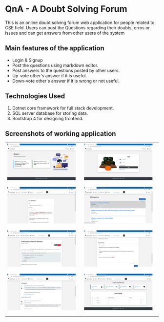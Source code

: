 # QnA - A Doubt Solving Forum
This is an online doubt solving forum web application for people related to CSE field. Users can post the Questions regarding their doubts, erros or issues and can get answers from other users of the system

## Main features of the application 
* Login & Signup
* Post the questions using markdown editor.
* Post answers to the questions posted by other users.
* Up-vote other's answer if it is useful.
* Down-vote other's answer if it is wrong or not useful.

## Technologies Used
1. Dotnet core  framework for full stack development.
2. SQL server database for storing data.
3. Bootstrap 4 for designing frontend.

## Screenshots of working application

<table>
  <tr>
    <td><img src="Documents/Screenshots/HomePage.png"/><td>
    <td><img src="Documents/Screenshots/Login.png"/><td>
  </tr>
  <tr>
    <td><img src="Documents/Screenshots/NewQuestion.png"/><td>
    <td><img src="Documents/Screenshots/QuestionsList.png"/><td>
  </tr>
  <tr>
    <td><img src="Documents/Screenshots/ViewQuestion.png"/><td>
    <td><img src="Documents/Screenshots/PostAnswer.png"/><td>
  </tr>
  <tr>
    <td><img src="Documents/Screenshots/AnswerList.png"/><td>
    <td><img src="Documents/Screenshots/AdminDashboard.png"/><td>
  </tr>
</table>
